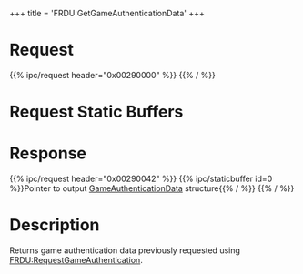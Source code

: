 +++
title = 'FRDU:GetGameAuthenticationData'
+++

# Request

{{% ipc/request header="0x00290000" %}}
{{% / %}}

# Request Static Buffers

# Response

{{% ipc/request header="0x00290042" %}}
{{% ipc/staticbuffer id=0 %}}Pointer to output [GameAuthenticationData](Friend_Services#gameauthenticationdata "wikilink") structure{{% / %}}
{{% / %}}

# Description

Returns game authentication data previously requested using [FRDU:RequestGameAuthentication](FRDU:RequestGameAuthentication "wikilink").
